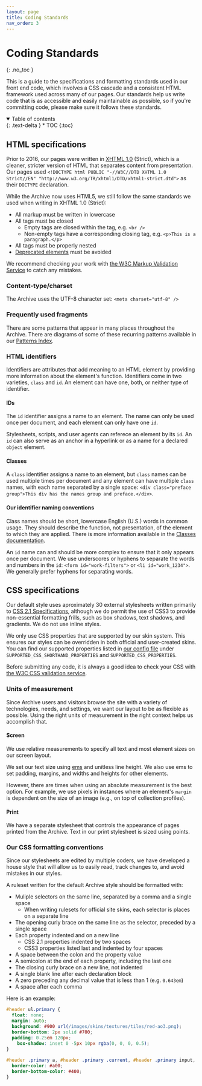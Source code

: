 ```yaml
---
layout: page
title: Coding Standards
nav_order: 3
---
```

# Coding Standards
{: .no_toc }

This is a guide to the specifications and formatting standards used in our front end code, which involves a CSS cascade and a consistent HTML framework used across many of our pages. Our standards help us write code that is as accessible and easily maintainable as possible, so if you're committing code, please make sure it follows these standards.

<details open markdown="block">
  <summary>
    Table of contents
  </summary>
  {: .text-delta }
* TOC
{:toc}
</details>

## HTML specifications

Prior to 2016, our pages were written in [XHTML 1.0](http://www.w3.org/TR/xhtml1/) (Strict), which is a cleaner, stricter version of HTML that separates content from presentation. Our pages used `<!DOCTYPE html PUBLIC "-//W3C//DTD XHTML 1.0 Strict//EN" "http://www.w3.org/TR/xhtml1/DTD/xhtml1-strict.dtd">` as their `DOCTYPE` declaration.

While the Archive now uses HTML5, we still follow the same standards we used when writing in XHTML 1.0 (Strict):

* All markup must be written in lowercase
* All tags must be closed
  * Empty tags are closed within the tag, e.g. `<br />`
  * Non-empty tags have a corresponding closing tag, e.g. `<p>This is a paragraph.</p>`
* All tags must be properly nested
* [Deprecated elements](https://developer.mozilla.org/en-US/docs/Web/HTML/Reference/Elements#obsolete_and_deprecated_elements) must be avoided

We recommend checking your work with [the W3C Markup Validation Service](https://validator.w3.org) to catch any mistakes.

### Content-type/charset

The Archive uses the UTF-8 character set: `<meta charset="utf-8" />`

### Frequently used fragments

There are some patterns that appear in many places throughout the Archive. There are diagrams of some of these recurring patterns available in our [Patterns Index](/patterns).

### HTML identifiers

Identifiers are attributes that add meaning to an HTML element by providing more information about the element's function. Identifiers come in two varieties, `class` and `id`. An element can have one, both, or neither type of identifier.

#### IDs

The `id` identifier assigns a name to an element. The name can only be used once per document, and each element can only have one `id`.

Stylesheets, scripts, and user agents can referece an element by its `id`. An `id` can also serve as an anchor in a hyperlink or as a name for a declared `object` element.

#### Classes

A `class` identifier assigns a name to an element, but `class` names can be used multiple times per document and any element can have multiple `class` names, with each name separated by a single space: `<div class="preface group">This div has the names group and preface.</div>`.

#### Our identifier naming conventions

Class names should be short, lowercase English (U.S.) words in common usage. They should describe the function, not presentation, of the element to which they are applied. There is more information available in the [Classes documentation](classes).

An `id` name can and should be more complex to ensure that it only appears once per document. We use underscores or hyphens to separate the words and numbers in the `id`: `<form id="work-filters">` or `<li id="work_1234">`. We generally prefer hyphens for separating words.

## CSS specifications

Our default style uses aproximately 30 external stylesheets written primarily to [CSS 2.1 Specifications](https://www.w3.org/TR/CSS2/), although we do permit the use of CSS3 to provide non-essential formatting frills, such as box shadows, text shadows, and gradients. We do not use inline styles.

We only use CSS properties that are supported by our skin system. This ensures our styles can be overridden in both official and user-created skins. You can find our supported properties listed in [our config file](https://github.com/otwcode/otwarchive/blob/master/config/config.yml) under `SUPPORTED_CSS_SHORTHAND_PROPERTIES` and `SUPPORTED_CSS_PROPERTIES`.

Before submitting any code, it is always a good idea to check your CSS with [the W3C CSS validation service](https://jigsaw.w3.org/css-validator/).

### Units of measurement

Since Archive users and visitors browse the site with a variety of technologies, needs, and settings, we want our layout to be as flexible as possible. Using the right units of measurement in the right context helps us accomplish that.

#### Screen

We use relative measurements to specify all text and most element sizes on our screen layout.

We set our text size using [ems](em-scale) and unitless line height. We also use ems to set padding, margins, and widths and heights for other elements.

However, there are times when using an absolute measurement is the best option. For example, we use pixels in instances where an element's `margin` is dependent on the size of an image (e.g., on top of collection profiles).

#### Print

We have a separate stylesheet that controls the appearance of pages printed from the Archive. Text in our print stylesheet is sized using points.

### Our CSS formatting conventions

Since our stylesheets are edited by multiple coders, we have developed a house style that will allow us to easily read, track changes to, and avoid mistakes in our styles.

A ruleset written for the default Archive style should be formatted with:

* Muliple selectors on the same line, separated by a comma and a single space
  * When writing rulesets for official site skins, each selector is places on a separate line
* The opening curly brace on the same line as the selector, preceded by a single space
* Each property indented and on a new line  
  * CSS 2.1 properties indented by two spaces
  * CSS3 properties listed last and indented by four spaces
* A space between the colon and the property value
* A semicolon at the end of each property, including the last one
* The closing curly brace on a new line, not indented
* A single blank line after each declaration block
* A zero preceding any decimal value that is less than 1 (e.g. `0.643em`)
* A space after each comma

Here is an example:

```css
#header ul.primary {
  float: none;
  margin: auto;
  background: #900 url(/images/skins/textures/tiles/red-ao3.png);
  border-bottom: 2px solid #700;
  padding: 0.25em 120px;
    box-shadow: inset 0 -5px 10px rgba(0, 0, 0, 0.5);
}
    
#header .primary a, #header .primary .current, #header .primary input, #header .search input {
  border-color: #a00;
  border-bottom-color: #400;
}
```
